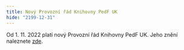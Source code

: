 ```yaml
---
title: Nový Provozní řád Knihovny PedF UK
hide: "2199-12-31"
---
```


Od 1. 11. 2022 platí nový Provozní řád Knihovny PedF UK. Jeho znění naleznete [zde](https://wwwmod.pedf.cuni.cz/udeska/files/opatreni_dekana/opad_20_2022_provozni_rad_knihovny_2022.pdf). 

